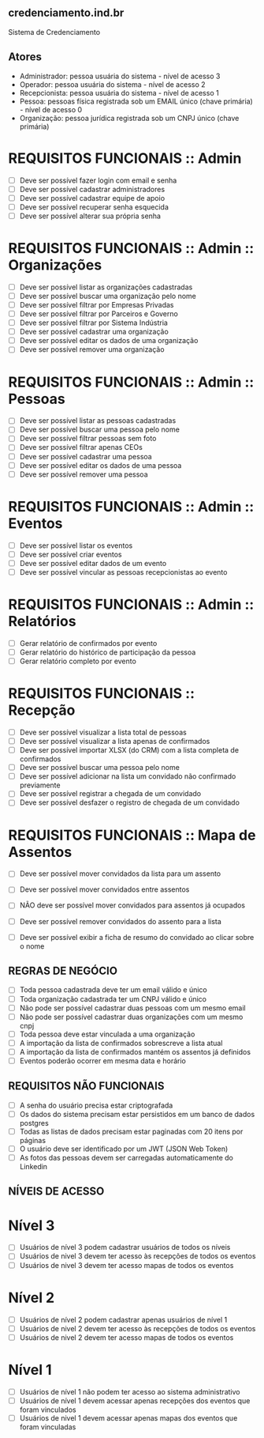 ## credenciamento.ind.br
Sistema de Credenciamento

## Atores
- Administrador: pessoa usuária do sistema - nível de acesso 3
- Operador: pessoa usuária do sistema - nível de acesso 2
- Recepcionista: pessoa usuária do sistema - nível de acesso 1
- Pessoa: pessoas física registrada sob um EMAIL único (chave primária) - nível de acesso 0
- Organização: pessoa jurídica registrada sob um CNPJ único (chave primária)

# REQUISITOS FUNCIONAIS :: Admin
- [ ] Deve ser possível fazer login com email e senha
- [ ] Deve ser possível cadastrar administradores
- [ ] Deve ser possível cadastrar equipe de apoio
- [ ] Deve ser possível recuperar senha esquecida
- [ ] Deve ser possível alterar sua própria senha

# REQUISITOS FUNCIONAIS :: Admin :: Organizações
- [ ] Deve ser possível listar as organizações cadastradas
- [ ] Deve ser possível buscar uma organização pelo nome
- [ ] Deve ser possível filtrar por Empresas Privadas
- [ ] Deve ser possível filtrar por Parceiros e Governo
- [ ] Deve ser possível filtrar por Sistema Indústria
- [ ] Deve ser possível cadastrar uma organização
- [ ] Deve ser possível editar os dados de uma organização
- [ ] Deve ser possível remover uma organização

# REQUISITOS FUNCIONAIS :: Admin :: Pessoas
- [ ] Deve ser possível listar as pessoas cadastradas
- [ ] Deve ser possível buscar uma pessoa pelo nome
- [ ] Deve ser possível filtrar pessoas sem foto
- [ ] Deve ser possível filtrar apenas CEOs
- [ ] Deve ser possível cadastrar uma pessoa
- [ ] Deve ser possível editar os dados de uma pessoa
- [ ] Deve ser possível remover uma pessoa

# REQUISITOS FUNCIONAIS :: Admin :: Eventos
- [ ] Deve ser possível listar os eventos
- [ ] Deve ser possível criar eventos
- [ ] Deve ser possível editar dados de um evento
- [ ] Deve ser possível vincular as pessoas recepcionistas ao evento

# REQUISITOS FUNCIONAIS :: Admin :: Relatórios
- [ ] Gerar relatório de confirmados por evento
- [ ] Gerar relatório do histórico de participação da pessoa
- [ ] Gerar relatório completo por evento

# REQUISITOS FUNCIONAIS :: Recepção
- [ ] Deve ser possível visualizar a lista total de pessoas
- [ ] Deve ser possível visualizar a lista apenas de confirmados
- [ ] Deve ser possível importar XLSX (do CRM) com a lista completa de confirmados
- [ ] Deve ser possível buscar uma pessoa pelo nome
- [ ] Deve ser possível adicionar na lista um convidado não confirmado previamente
- [ ] Deve ser possível registrar a chegada de um convidado
- [ ] Deve ser possível desfazer o registro de chegada de um convidado

# REQUISITOS FUNCIONAIS :: Mapa de Assentos
- [ ] Deve ser possível mover convidados da lista para um assento
- [ ] Deve ser possível mover convidados entre assentos
- [ ] NÃO deve ser possível mover convidados para assentos já ocupados
- [ ] Deve ser possível remover convidados do assento para a lista
- [ ] Deve ser possível exibir a ficha de resumo do convidado ao clicar sobre o nome


## REGRAS DE NEGÓCIO

- [ ] Toda pessoa cadastrada deve ter um email válido e único
- [ ] Toda organização cadastrada ter um CNPJ válido e único
- [ ] Não pode ser possível cadastrar duas pessoas com um mesmo email
- [ ] Não pode ser possível cadastrar duas organizações com um mesmo cnpj
- [ ] Toda pessoa deve estar vinculada a uma organização
- [ ] A importação da lista de confirmados sobrescreve a lista atual
- [ ] A importação da lista de confirmados mantém os assentos já definidos
- [ ] Eventos poderão ocorrer em mesma data e horário

## REQUISITOS NÃO FUNCIONAIS

- [ ] A senha do usuário precisa estar criptografada
- [ ] Os dados do sistema precisam estar persistidos em um banco de dados postgres
- [ ] Todas as listas de dados precisam estar paginadas com 20 itens por páginas
- [ ] O usuário deve ser identificado por um JWT (JSON Web Token)
- [ ] As fotos das pessoas devem ser carregadas automaticamente do Linkedin

## NÍVEIS DE ACESSO
# Nível 3
- [ ] Usuários de nível 3 podem cadastrar usuários de todos os níveis
- [ ] Usuários de nivel 3 devem ter acesso às recepções de todos os eventos
- [ ] Usuários de nivel 3 devem ter acesso mapas de todos os eventos
# Nível 2
- [ ] Usuários de nível 2 podem cadastrar apenas usuários de nível 1
- [ ] Usuários de nivel 2 devem ter acesso às recepções de todos os eventos
- [ ] Usuários de nivel 2 devem ter acesso mapas de todos os eventos
# Nível 1
- [ ] Usuários de nível 1 não podem ter acesso ao sistema administrativo
- [ ] Usuários de nível 1 devem acessar apenas recepções dos eventos que foram vinculados
- [ ] Usuários de nivel 1 devem acessar apenas mapas dos eventos que foram vinculadas